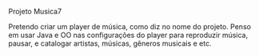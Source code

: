 Projeto Musica7

Pretendo criar um player de música, como diz no nome do projeto.
Penso em usar Java e OO nas configurações do player para reproduzir música, pausar,
e catalogar artistas, músicas, gêneros musicais e etc.  
